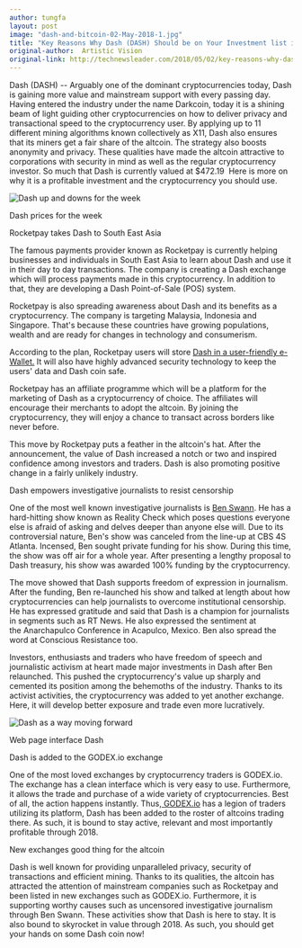 ```yaml
---
author: tungfa
layout: post
image: "dash-and-bitcoin-02-May-2018-1.jpg"
title: "Key Reasons Why Dash (DASH) Should be on Your Investment list in May 2018"
original-author:  Artistic Vision
original-link: http://technewsleader.com/2018/05/02/key-reasons-why-dash-dash-should-be-on-your-investment-list-in-may-2018/
---
```



Dash (DASH) -- Arguably one of the dominant cryptocurrencies today, Dash is gaining more value and mainstream support with every passing day. Having entered the industry under the name Darkcoin, today it is a shining beam of light guiding other cryptocurrencies on how to deliver privacy and transactional speed to the cryptocurrency user. By applying up to 11 different mining algorithms known collectively as X11, Dash also ensures that its miners get a fair share of the altcoin. The strategy also boosts anonymity and privacy. These qualities have made the altcoin attractive to corporations with security in mind as well as the regular cryptocurrency investor. So much that Dash is currently valued at $472.19  Here is more on why it is a profitable investment and the cryptocurrency you should use.

![Dash up and downs for the week ](http://technewsleader.com/wp-content/uploads/2018/05/chart-6-800x533.jpeg)

Dash prices for the week

Rocketpay takes Dash to South East Asia

The famous payments provider known as Rocketpay is currently helping businesses and individuals in South East Asia to learn about Dash and use it in their day to day transactions. The company is creating a Dash exchange which will process payments made in this cryptocurrency. In addition to that, they are developing a Dash Point-of-Sale (POS) system.

Rocketpay is also spreading awareness about Dash and its benefits as a cryptocurrency. The company is targeting Malaysia, Indonesia and Singapore. That's because these countries have growing populations, wealth and are ready for changes in technology and consumerism.

According to the plan, Rocketpay users will store [Dash in a user-friendly e-Wallet.](http://technewsleader.com/) It will also have highly advanced security technology to keep the users' data and Dash coin safe.

Rocketpay has an affiliate programme which will be a platform for the marketing of Dash as a cryptocurrency of choice. The affiliates will encourage their merchants to adopt the altcoin. By joining the cryptocurrency, they will enjoy a chance to transact across borders like never before.

This move by Rocketpay puts a feather in the altcoin's hat. After the announcement, the value of Dash increased a notch or two and inspired confidence among investors and traders. Dash is also promoting positive change in a fairly unlikely industry.

Dash empowers investigative journalists to resist censorship

One of the most well known investigative journalists is [Ben Swann](https://www.activistpost.com/2018/01/journalist-ben-swann-is-returning-thanks-to-dash-cryptocurrency.html). He has a hard-hitting show known as Reality Check which poses questions everyone else is afraid of asking and delves deeper than anyone else will. Due to its controversial nature, Ben's show was canceled from the line-up at CBS 4S Atlanta. Incensed, Ben sought private funding for his show. During this time, the show was off air for a whole year. After presenting a lengthy proposal to Dash treasury, his show was awarded 100% funding by the cryptocurrency.

The move showed that Dash supports freedom of expression in journalism. After the funding, Ben re-launched his show and talked at length about how cryptocurrencies can help journalists to overcome institutional censorship. He has expressed gratitude and said that Dash is a champion for journalists in segments such as RT News. He also expressed the sentiment at the Anarchapulco Conference in Acapulco, Mexico. Ben also spread the word at Conscious Resistance too.

Investors, enthusiasts and traders who have freedom of speech and journalistic activism at heart made major investments in Dash after Ben relaunched. This pushed the cryptocurrency's value up sharply and cemented its position among the behemoths of the industry. Thanks to its activist activities, the cryptocurrency was added to yet another exchange. Here, it will develop better exposure and trade even more lucratively.

![Dash as a way moving forward](http://technewsleader.com/wp-content/uploads/2018/05/web-page-interfaces-dash.jpg)

Web page interface Dash

Dash is added to the GODEX.io exchange

One of the most loved exchanges by cryptocurrency traders is GODEX.io. The exchange has a clean interface which is very easy to use. Furthermore, it allows the trade and purchase of a wide variety of cryptocurrencies. Best of all, the action happens instantly. Thus,[ GODEX.io](https://godex.io/) has a legion of traders utilizing its platform, Dash has been added to the roster of altcoins trading there. As such, it is bound to stay active, relevant and most importantly profitable through 2018.

New exchanges good thing for the altcoin

Dash is well known for providing unparalleled privacy, security of transactions and efficient mining. Thanks to its qualities, the altcoin has attracted the attention of mainstream companies such as Rocketpay and been listed in new exchanges such as GODEX.io. Furthermore, it is supporting worthy causes such as uncensored investigative journalism through Ben Swann. These activities show that Dash is here to stay. It is also bound to skyrocket in value through 2018. As such, you should get your hands on some Dash coin now!

